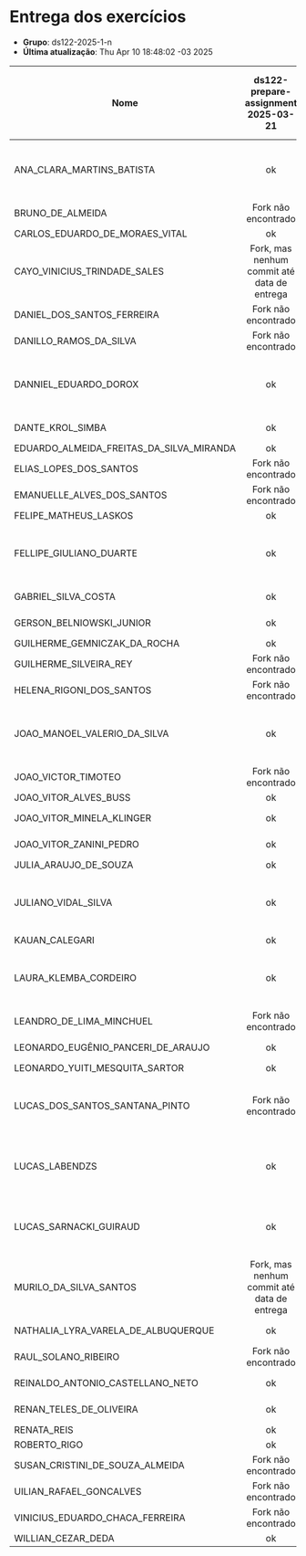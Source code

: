 # Entrega dos exercícios

- **Grupo**: ds122-2025-1-n
- **Última atualização**: Thu Apr 10 18:48:02 -03 2025

|Nome| ds122-prepare-assignment<br>2025-03-21| ds122-html-tables-assignment<br>2025-03-28| ds122-html-store-assignment<br>2025-03-28| ds122-css-assignment<br>2025-04-04| ds122-youtube-assignment<br>2025-04-11|
|----| :---:| :---:| :---:| :---:| :---:|
|ANA_CLARA_MARTINS_BATISTA|  ok |  ok |  ok |  ok |  Fork, mas nenhum commit até data de entrega|
|BRUNO_DE_ALMEIDA|  Fork não encontrado |  Fork não encontrado |  Fork não encontrado |  Fork não encontrado |  Fork não encontrado |
|CARLOS_EDUARDO_DE_MORAES_VITAL|  ok |  ok |  ok |  ok |  ok |
|CAYO_VINICIUS_TRINDADE_SALES|  Fork, mas nenhum commit até data de entrega|  Fork, mas nenhum commit até data de entrega|  Fork, mas nenhum commit até data de entrega|  ok |  ok |
|DANIEL_DOS_SANTOS_FERREIRA|  Fork não encontrado |  ok |  Fork não encontrado |  ok |  Fork não encontrado |
|DANILLO_RAMOS_DA_SILVA|  Fork não encontrado |  Fork não encontrado |  Fork não encontrado |  Fork não encontrado |  Fork não encontrado |
|DANNIEL_EDUARDO_DOROX|  ok |  ok |  ok |  ok |  Fork, mas nenhum commit até data de entrega|
|DANTE_KROL_SIMBA|  ok |  ok |  ok |  ok |  Fork não encontrado |
|EDUARDO_ALMEIDA_FREITAS_DA_SILVA_MIRANDA|  ok |  ok |  ok |  ok |  ok |
|ELIAS_LOPES_DOS_SANTOS|  Fork não encontrado |  Fork não encontrado |  Fork não encontrado |  Fork não encontrado |  Fork não encontrado |
|EMANUELLE_ALVES_DOS_SANTOS|  Fork não encontrado |  Fork não encontrado |  Fork não encontrado |  Fork não encontrado |  Fork não encontrado |
|FELIPE_MATHEUS_LASKOS|  ok |  ok |  ok |  ok |  ok |
|FELLIPE_GIULIANO_DUARTE|  ok |  ok |  ok |  ok |  Fork, mas nenhum commit até data de entrega|
|GABRIEL_SILVA_COSTA|  ok |  ok |  ok |  ok |  Fork não encontrado |
|GERSON_BELNIOWSKI_JUNIOR|  ok |  Fork não encontrado |  Fork não encontrado |  ok |  ok |
|GUILHERME_GEMNICZAK_DA_ROCHA|  ok |  ok |  ok |  ok |  ok |
|GUILHERME_SILVEIRA_REY|  Fork não encontrado |  Fork não encontrado |  Fork não encontrado |  Fork não encontrado |  Fork não encontrado |
|HELENA_RIGONI_DOS_SANTOS|  Fork não encontrado |  Fork não encontrado |  Fork não encontrado |  Fork não encontrado |  Fork não encontrado |
|JOAO_MANOEL_VALERIO_DA_SILVA|  ok |  ok |  Fork, mas nenhum commit até data de entrega|  ok |  ok |
|JOAO_VICTOR_TIMOTEO|  Fork não encontrado |  Fork não encontrado |  Fork não encontrado |  Fork não encontrado |  Fork não encontrado |
|JOAO_VITOR_ALVES_BUSS|  ok |  ok |  ok |  ok |  ok |
|JOAO_VITOR_MINELA_KLINGER|  ok |  ok |  ok |  ok |  Fork não encontrado |
|JOAO_VITOR_ZANINI_PEDRO|  ok |  ok |  ok |  ok |  Fork não encontrado |
|JULIA_ARAUJO_DE_SOUZA|  ok |  ok |  ok |  ok |  ok |
|JULIANO_VIDAL_SILVA|  ok |  ok |  ok |  Fork, mas nenhum commit até data de entrega|  Fork não encontrado |
|KAUAN_CALEGARI|  ok |  ok |  ok |  ok |  ok |
|LAURA_KLEMBA_CORDEIRO|  ok |  ok |  ok |  ok |  Fork, mas nenhum commit até data de entrega|
|LEANDRO_DE_LIMA_MINCHUEL|  Fork não encontrado |  Fork não encontrado |  Fork não encontrado |  Fork não encontrado |  Fork não encontrado |
|LEONARDO_EUGÊNIO_PANCERI_DE_ARAUJO|  ok |  ok |  ok |  ok |  Fork não encontrado |
|LEONARDO_YUITI_MESQUITA_SARTOR|  ok |  ok |  ok |  ok |  ok |
|LUCAS_DOS_SANTOS_SANTANA_PINTO|  Fork não encontrado |  Fork, mas nenhum commit até data de entrega|  Fork, mas nenhum commit até data de entrega|  Fork não encontrado |  Fork não encontrado |
|LUCAS_LABENDZS|  ok |  Fork, mas nenhum commit até data de entrega|  Fork, mas nenhum commit até data de entrega|  ok |  ok |
|LUCAS_SARNACKI_GUIRAUD|  ok |  ok |  ok |  Fork, mas nenhum commit até data de entrega|  Fork não encontrado |
|MURILO_DA_SILVA_SANTOS|  Fork, mas nenhum commit até data de entrega|  Fork, mas nenhum commit até data de entrega|  Fork, mas nenhum commit até data de entrega|  ok |  ok |
|NATHALIA_LYRA_VARELA_DE_ALBUQUERQUE|  ok |  ok |  ok |  ok |  Fork não encontrado |
|RAUL_SOLANO_RIBEIRO|  Fork não encontrado |  Fork não encontrado |  Fork não encontrado |  Fork não encontrado |  Fork não encontrado |
|REINALDO_ANTONIO_CASTELLANO_NETO|  ok |  ok |  ok |  ok |  Fork não encontrado |
|RENAN_TELES_DE_OLIVEIRA|  ok |  ok |  ok |  ok |  Fork não encontrado |
|RENATA_REIS|  ok |  ok |  ok |  ok |  ok |
|ROBERTO_RIGO|  ok |  ok |  ok |  ok |  ok |
|SUSAN_CRISTINI_DE_SOUZA_ALMEIDA|  Fork não encontrado |  Fork não encontrado |  Fork não encontrado |  Fork não encontrado |  Fork não encontrado |
|UILIAN_RAFAEL_GONCALVES|  Fork não encontrado |  Fork não encontrado |  Fork não encontrado |  Fork não encontrado |  Fork não encontrado |
|VINICIUS_EDUARDO_CHACA_FERREIRA|  Fork não encontrado |  Fork não encontrado |  Fork não encontrado |  Fork não encontrado |  Fork não encontrado |
|WILLIAN_CEZAR_DEDA|  ok |  ok |  ok |  ok |  ok |
